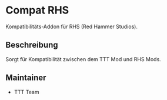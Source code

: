 # Compat RHS

Kompatibilitäts-Addon für RHS (Red Hammer Studios).

## Beschreibung

Sorgt für Kompatibilität zwischen dem TTT Mod und RHS Mods.

## Maintainer

- TTT Team

